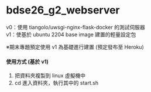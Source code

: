 # bdse26_g2_webserver

v0：使用 tiangolo/uwsgi-nginx-flask-docker 的測試伺服器\
v1：使基於 ubuntu 2204 base image 建置的輕量設定包

※期末專題預定使用 v1 為基礎進行建置 (預定發布至 Heroku)

#### 使用方式 (基於 v1)
1. 把資料夾複製到 linux 虛擬機中
2. cd 進入資料夾，執行其中的 start.sh
